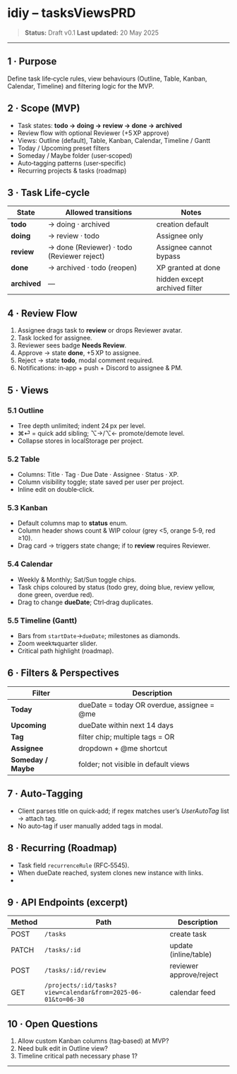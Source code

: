 # idiy – tasksViewsPRD
> **Status:** Draft v0.1
> **Last updated:** 20 May 2025

---

## 1 · Purpose

Define task life‑cycle rules, view behaviours (Outline, Table, Kanban, Calendar, Timeline) and filtering logic for the MVP.

## 2 · Scope (MVP)

* Task states: **todo → doing → review → done → archived**
* Review flow with optional Reviewer (+5 XP approve)
* Views: Outline (default), Table, Kanban, Calendar, Timeline / Gantt
* Today / Upcoming preset filters
* Someday / Maybe folder (user‑scoped)
* Auto‑tagging patterns (user‑specific)
* Recurring projects & tasks (roadmap)

## 3 · Task Life‑cycle

| State        | Allowed transitions                        | Notes                         |
| ------------ | ------------------------------------------ | ----------------------------- |
| **todo**     | → doing · archived                         | creation default              |
| **doing**    | → review · todo                            | Assignee only                 |
| **review**   | → done (Reviewer) · todo (Reviewer reject) | Assignee cannot bypass        |
| **done**     | → archived · todo (reopen)                 | XP granted at done            |
| **archived** | —                                          | hidden except archived filter |

## 4 · Review Flow

1. Assignee drags task to **review** or drops Reviewer avatar.
2. Task locked for assignee.
3. Reviewer sees badge **Needs Review**.
4. Approve → state **done**, +5 XP to assignee.
5. Reject → state **todo**, modal comment required.
6. Notifications: in‑app + push + Discord to assignee & PM.

## 5 · Views

### 5.1 Outline

* Tree depth unlimited; indent 24 px per level.
* ⌘⏎ = quick add sibling; ⌥→/⌥← promote/demote level.
* Collapse stores in localStorage per project.

### 5.2 Table

* Columns: Title · Tag · Due Date · Assignee · Status · XP.
* Column visibility toggle; state saved per user per project.
* Inline edit on double‑click.

### 5.3 Kanban

* Default columns map to **status** enum.
* Column header shows count & WIP colour (grey <5, orange 5‑9, red ≥10).
* Drag card → triggers state change; if to **review** requires Reviewer.

### 5.4 Calendar

* Weekly & Monthly; Sat/Sun toggle chips.
* Task chips coloured by status (todo grey, doing blue, review yellow, done green, overdue red).
* Drag to change **dueDate**; Ctrl‑drag duplicates.

### 5.5 Timeline (Gantt)

* Bars from `startDate`→`dueDate`; milestones as diamonds.
* Zoom week⇆quarter slider.
* Critical path highlight (roadmap).

## 6 · Filters & Perspectives

| Filter              | Description                                |
| ------------------- | ------------------------------------------ |
| **Today**           | dueDate = today OR overdue, assignee = @me |
| **Upcoming**        | dueDate within next 14 days                |
| **Tag**             | filter chip; multiple tags = OR            |
| **Assignee**        | dropdown + @me shortcut                    |
| **Someday / Maybe** | folder; not visible in default views       |

## 7 · Auto‑Tagging

* Client parses title on quick‑add; if regex matches user’s *UserAutoTag* list → attach tag.
* No auto‑tag if user manually added tags in modal.

## 8 · Recurring (Roadmap)

* Task field `recurrenceRule` (RFC‑5545).
* When dueDate reached, system clones new instance with links.
*

## 9 · API Endpoints (excerpt)

| Method | Path                                                         | Description             |
| ------ | ------------------------------------------------------------ | ----------------------- |
| POST   | `/tasks`                                                     | create task             |
| PATCH  | `/tasks/:id`                                                 | update (inline/table)   |
| POST   | `/tasks/:id/review`                                          | reviewer approve/reject |
| GET    | `/projects/:id/tasks?view=calendar&from=2025-06-01&to=06-30` | calendar feed           |

## 10 · Open Questions

1. Allow custom Kanban columns (tag‑based) at MVP?
2. Need bulk edit in Outline view?
3. Timeline critical path necessary phase 1?

---